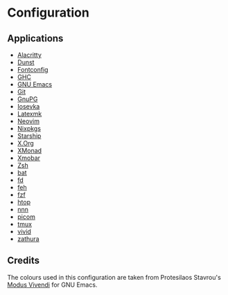 # Configuration

## Applications

- [Alacritty](https://github.com/alacritty/alacritty)
- [Dunst](https://github.com/dunst-project/dunst)
- [Fontconfig](https://www.freedesktop.org/wiki/Software/fontconfig/)
- [GHC](https://gitlab.haskell.org/ghc/ghc)
- [GNU Emacs](https://www.gnu.org/software/emacs/)
- [Git](https://git-scm.com/)
- [GnuPG](https://gnupg.org/)
- [Iosevka](https://github.com/be5invis/Iosevka)
- [Latexmk](https://personal.psu.edu/~jcc8/software/latexmk/)
- [Neovim](https://github.com/neovim/neovim)
- [Nixpkgs](https://github.com/NixOS/nixpkgs)
- [Starship](https://github.com/starship/starship)
- [X.Org](https://www.x.org/wiki/)
- [XMonad](https://github.com/xmonad/xmonad)
- [Xmobar](https://github.com/jaor/xmobar)
- [Zsh](https://www.zsh.org/)
- [bat](https://github.com/sharkdp/bat)
- [fd](https://github.com/sharkdp/fd)
- [feh](https://feh.finalrewind.org/)
- [fzf](https://github.com/junegunn/fzf)
- [htop](https://github.com/htop-dev/htop)
- [nnn](https://github.com/jarun/nnn/)
- [picom](https://github.com/yshui/picom)
- [tmux](https://github.com/tmux/tmux)
- [vivid](https://github.com/sharkdp/vivid)
- [zathura](https://git.pwmt.org/pwmt/zathura)

## Credits

The colours used in this configuration are taken from Protesilaos Stavrou's
[Modus Vivendi](https://gitlab.com/protesilaos/modus-themes/) for GNU Emacs.

<!-- TODO: Document scripts -->
